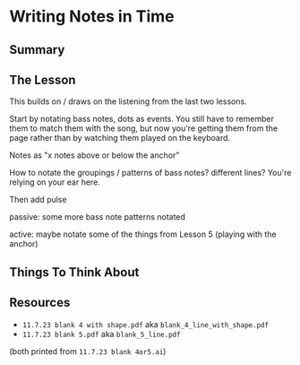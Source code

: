 # Writing Notes in Time

## Summary



## The Lesson

This builds on / draws on the listening from the last two lessons.

Start by notating bass notes, dots as events. You still have to remember them to match them with the song, but now you're getting them from the page rather than by watching them played on the keyboard.

Notes as "x notes above or below the anchor"

How to notate the groupings / patterns of bass notes? different lines? You're relying on your ear here.

Then add pulse

passive: some more bass note patterns notated

active: maybe notate some of the things from Lesson 5 (playing with the anchor)


## Things To Think About



## Resources

- `11.7.23 blank 4 with shape.pdf` aka `blank_4_line_with_shape.pdf`
- `11.7.23 blank 5.pdf` aka `blank_5_line.pdf`

(both printed from `11.7.23 blank 4or5.ai`)
